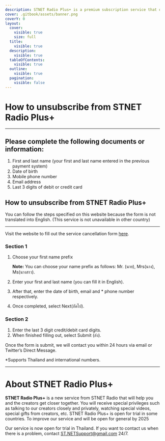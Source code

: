 ```yaml
---
description: STNET Radio Plus+ is a premium subscription service that offers a number of additional features, such as ad-free listening, high-quality audio, and access to exclusive content.
cover: .gitbook/assets/banner.png
coverY: 0
layout:
  cover:
    visible: true
    size: full
  title:
    visible: true
  description:
    visible: true
  tableOfContents:
    visible: true
  outline:
    visible: true
  pagination:
    visible: false
---
```


# How to unsubscribe from STNET Radio Plus+

---

## Please complete the following documents or information:

1. First and last name (your first and last name entered in the previous payment system)
2. Date of birth
3. Mobile phone number
4. Email address
5. Last 3 digits of debit or credit card

## How to unsubscribe from STNET Radio Plus+

You can follow the steps specified on this website because the form is not translated into English. (This service is not unavailable in other country)

---

Visit the website to fill out the service cancellation form [here](https://docs.google.com/forms/d/e/1FAIpQLScwDYYwqubn561i_UNeLMvjACMHA1FFltZIM9kXe_Ri8aJtfA/viewform?usp=sf_link).

### Section 1

1. Choose your first name prefix
    
    **Note:**  You can choose your name prefix as follows: Mr. (นาย), Mrs(นาง), Ms(นางสาว).
    
2. Enter your first and last name (you can fill it in English).
3. After that, enter the date of birth, email and * phone number respectively.
4. Once completed, select Next(ถัดไป).

### Section 2

1. Enter the last 3 digit credit/debit card digits.
2. When finished filling out, select Submit (ส่ง).

Once the form is submit, we will contact you within 24 hours via email or Twitter’s Direct Message.

*Supports Thailand and international numbers.

---

# About STNET Radio Plus+

**STNET Radio Plus+** is a new service from STNET Radio that will help you and the creators get closer together. You will receive special privileges such as talking to our creators closely and privately, watching special videos, special gifts from creators, etc. STNET Radio Plus+ is open for trial in some countries. To improve our service and will be open for general by 2025

Our service is now open for trial in Thailand. If you want to contact us when there is a problem, contact [ST.NETSupport@gmail.com](mailto:st.netsupport@gmail.com) 24/7.